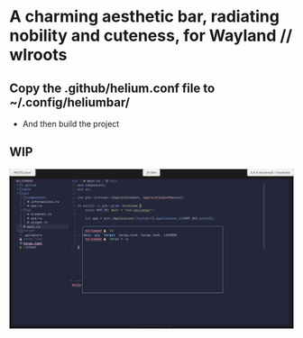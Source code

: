 # A charming aesthetic bar, radiating nobility and cuteness, for Wayland // wlroots

## Copy the .github/helium.conf file to ~/.config/heliumbar/
- And then build the project

## WIP

![image](showcase/phase_2.png)
